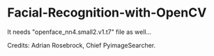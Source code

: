 # Facial-Recognition-with-OpenCV

It needs "openface_nn4.small2.v1.t7" file as well...

Credits: Adrian Rosebrock, Chief PyimageSearcher.
